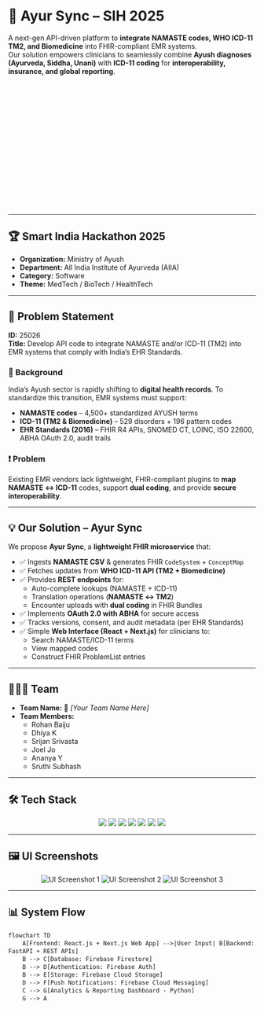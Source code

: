 # 🌿 Ayur Sync – SIH 2025  

A next-gen API-driven platform to **integrate NAMASTE codes, WHO ICD-11 TM2, and Biomedicine** into FHIR-compliant EMR systems.  
Our solution empowers clinicians to seamlessly combine **Ayush diagnoses (Ayurveda, Siddha, Unani)** with **ICD-11 coding** for **interoperability, insurance, and global reporting**.  

![Ayur Sync Demo](assets/ayur.gif) <!-- Replace with actual GIF -->

---

## 🏆 Smart India Hackathon 2025  

- **Organization:** Ministry of Ayush  
- **Department:** All India Institute of Ayurveda (AIIA)  
- **Category:** Software  
- **Theme:** MedTech / BioTech / HealthTech  

---

## 📌 Problem Statement  

**ID:** 25026  
**Title:** Develop API code to integrate NAMASTE and/or ICD-11 (TM2) into EMR systems that comply with India’s EHR Standards.  

### 🔎 Background  
India’s Ayush sector is rapidly shifting to **digital health records**. To standardize this transition, EMR systems must support:  
- **NAMASTE codes** – 4,500+ standardized AYUSH terms  
- **ICD-11 (TM2 & Biomedicine)** – 529 disorders + 196 pattern codes  
- **EHR Standards (2016)** – FHIR R4 APIs, SNOMED CT, LOINC, ISO 22600, ABHA OAuth 2.0, audit trails  

### ❗ Problem  
Existing EMR vendors lack lightweight, FHIR-compliant plugins to **map NAMASTE ↔ ICD-11** codes, support **dual coding**, and provide **secure interoperability**.  

---

## 💡 Our Solution – Ayur Sync  

We propose **Ayur Sync**, a **lightweight FHIR microservice** that:  

- ✅ Ingests **NAMASTE CSV** & generates FHIR `CodeSystem` + `ConceptMap`  
- ✅ Fetches updates from **WHO ICD-11 API (TM2 + Biomedicine)**  
- ✅ Provides **REST endpoints** for:  
  - Auto-complete lookups (NAMASTE + ICD-11)  
  - Translation operations (**NAMASTE ↔ TM2**)  
  - Encounter uploads with **dual coding** in FHIR Bundles  
- ✅ Implements **OAuth 2.0 with ABHA** for secure access  
- ✅ Tracks versions, consent, and audit metadata (per EHR Standards)  
- ✅ Simple **Web Interface (React + Next.js)** for clinicians to:  
  - Search NAMASTE/ICD-11 terms  
  - View mapped codes  
  - Construct FHIR ProblemList entries  

---

## 👨‍👩‍👦 Team  

- **Team Name:** 🚀 *[Your Team Name Here]*  
- **Team Members:**  
  - Rohan Baiju
  - Dhiya K   
  - Srijan Srivasta
  - Joel Jo 
  - Ananya Y
  - Sruthi Subhash 

---

## 🛠 Tech Stack  

<p align="center">
  <img src="https://img.shields.io/badge/React-20232A?style=for-the-badge&logo=react&logoColor=61DAFB"/>
  <img src="https://img.shields.io/badge/Next.js-000000?style=for-the-badge&logo=nextdotjs&logoColor=white"/>
  <img src="https://img.shields.io/badge/Python-3776AB?style=for-the-badge&logo=python&logoColor=white"/>
  <img src="https://img.shields.io/badge/FastAPI-009688?style=for-the-badge&logo=fastapi&logoColor=white"/>
  <img src="https://img.shields.io/badge/REST-02569B?style=for-the-badge&logo=swagger&logoColor=white"/>
  <img src="https://img.shields.io/badge/Firebase-FFCA28?style=for-the-badge&logo=firebase&logoColor=black"/>
  <img src="https://img.shields.io/badge/VS%20Code-007ACC?style=for-the-badge&logo=visualstudiocode&logoColor=white"/>
</p>  

---

## 🖼 UI Screenshots  

<p align="center">
  <img src="assets/ui1.png" width="30%" alt="UI Screenshot 1"/>
  <img src="assets/ui2.png" width="30%" alt="UI Screenshot 2"/>
  <img src="assets/ui3.png" width="30%" alt="UI Screenshot 3"/>
</p>  

---

## 📊 System Flow  

```mermaid
flowchart TD
    A[Frontend: React.js + Next.js Web App] -->|User Input| B[Backend: FastAPI + REST APIs]
    B --> C[Database: Firebase Firestore]
    B --> D[Authentication: Firebase Auth]
    B --> E[Storage: Firebase Cloud Storage]
    D --> F[Push Notifications: Firebase Cloud Messaging]
    C --> G[Analytics & Reporting Dashboard - Python]
    G --> A
